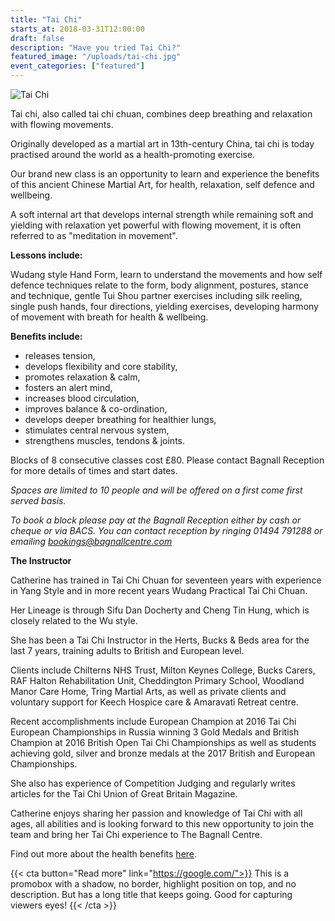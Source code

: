 ```yaml
---
title: "Tai Chi"
starts_at: 2018-03-31T12:00:00
draft: false
description: "Have you tried Tai Chi?"
featured_image: "/uploads/tai-chi.jpg"
event_categories: ["featured"]
---
```


![Tai Chi](/uploads/tai-chi.jpg)

Tai chi, also called tai chi chuan, combines deep breathing and relaxation with flowing movements.

Originally developed as a martial art in 13th-century China, tai chi is today practised around the world as a health-promoting exercise.

Our brand new class is an opportunity to learn and experience the benefits of this ancient Chinese Martial Art, for health, relaxation, self defence and wellbeing.

A soft internal art that develops internal strength while remaining soft and yielding with relaxation yet powerful with flowing movement, it is often referred to as "meditation in movement".

**Lessons include:**

Wudang style Hand Form, learn to understand the movements and how self defence techniques relate to the form, body alignment, postures, stance and technique, gentle Tui Shou partner exercises including silk reeling, single push hands, four directions, yielding exercises, developing harmony of movement with breath for health & wellbeing.

**Benefits include:**

- releases tension,
- develops flexibility and core stability,
- promotes relaxation & calm,
- fosters an alert mind,
- increases blood circulation,
- improves balance & co-ordination,
- develops deeper breathing for healthier lungs,
- stimulates central nervous system,
- strengthens muscles, tendons & joints.

Blocks of 8 consecutive classes cost £80. Please contact Bagnall Reception for more details of times and start dates.

*Spaces are limited to 10 people and will be offered on a first come first served basis.*

*To book a block please pay at the Bagnall Reception either by cash or cheque or via BACS. You can contact reception by ringing 01494 791288 or emailing* [*bookings@bagnallcentre.com*](mailto:bookings@bagnallcentre.com)

**The Instructor**

Catherine has trained in Tai Chi Chuan for seventeen years with experience in Yang Style and in more recent years Wudang Practical Tai Chi Chuan.

Her Lineage is through Sifu Dan Docherty and Cheng Tin Hung, which is closely related to the Wu style.

She has been a Tai Chi Instructor in the Herts, Bucks & Beds area for the last 7 years, training adults to British and European level.

Clients include Chilterns NHS Trust, Milton Keynes College, Bucks Carers, RAF Halton Rehabilitation Unit, Cheddington Primary School, Woodland Manor Care Home, Tring Martial Arts, as well as private clients and voluntary support for Keech Hospice care & Amaravati Retreat centre.

Recent accomplishments include European Champion at 2016 Tai Chi European Championships in Russia winning 3 Gold Medals and British Champion at 2016 British Open Tai Chi Championships as well as students achieving gold, silver and bronze medals at the 2017 British and European Championships.

She also has experience of Competition Judging and regularly writes articles for the Tai Chi Union of Great Britain Magazine.

Catherine enjoys sharing her passion and knowledge of Tai Chi with all ages, all abilities and is looking forward to this new opportunity to join the team and bring her Tai Chi experience to The Bagnall Centre.

Find out more about the health benefits [here](https://www.nhs.uk/Livewell/fitness/Pages/taichi.aspx).

{{< cta button="Read more" link="https://google.com/">}}
This is a promobox with a shadow, no border, highlight position on top, and no description. But has a long title that keeps going. Good for capturing viewers eyes!
{{< /cta >}}